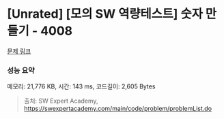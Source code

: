# [Unrated] [모의 SW 역량테스트] 숫자 만들기 - 4008 

[문제 링크](https://swexpertacademy.com/main/code/problem/problemDetail.do?contestProbId=AWIeRZV6kBUDFAVH) 

### 성능 요약

메모리: 21,776 KB, 시간: 143 ms, 코드길이: 2,605 Bytes



> 출처: SW Expert Academy, https://swexpertacademy.com/main/code/problem/problemList.do